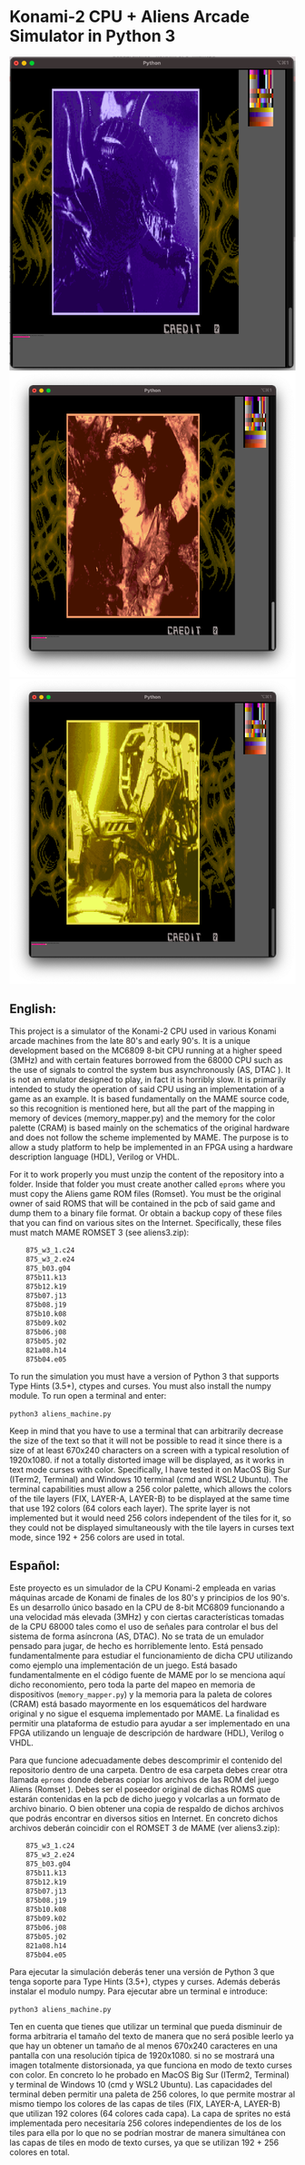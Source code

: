 # Konami-2 CPU + Aliens Arcade Simulator in Python 3

!["Simulator Screen Capture 1](https://github.com/RndMnkIII/konami2_simulator/blob/main/img/cap01.png)
!["Simulator Screen Capture 2](https://github.com/RndMnkIII/konami2_simulator/blob/main/img/cap02.png)
!["Simulator Screen Capture 3](https://github.com/RndMnkIII/konami2_simulator/blob/main/img/cap03.png)

## English:
This project is a simulator of the Konami-2 CPU used in various Konami arcade machines from the late 80's and early 90's. It is a unique development based on the MC6809 8-bit CPU running at a higher speed (3MHz) and with certain features borrowed from the 68000 CPU such as the use of signals to control the system bus asynchronously (AS, DTAC ). It is not an emulator designed to play, in fact it is horribly slow. It is primarily intended to study the operation of said CPU using an implementation of a game as an example. It is based fundamentally on the MAME source code, so this recognition is mentioned here, but all the part of the mapping in memory of devices (memory_mapper.py) and the memory for the color palette (CRAM) is based mainly on the schematics of the original hardware and does not follow the scheme implemented by MAME. The purpose is to allow a study platform to help be implemented in an FPGA using a hardware description language (HDL), Verilog or VHDL.

For it to work properly you must unzip the content of the repository into a folder. Inside that folder you must create another called `eproms` where you must copy the Aliens game ROM files (Romset). You must be the original owner of said ROMS that will be contained in the pcb of said game and dump them to a binary file format. Or obtain a backup copy of these files that you can find on various sites on the Internet. Specifically, these files must match MAME ROMSET 3 (see aliens3.zip):
```
	875_w3_1.c24
	875_w3_2.e24
	875_b03.g04
	875b11.k13
	875b12.k19
	875b07.j13
	875b08.j19
	875b10.k08
	875b09.k02
	875b06.j08
	875b05.j02
	821a08.h14
	875b04.e05
```
To run the simulation you must have a version of Python 3 that supports Type Hints (3.5+), ctypes and curses. You must also install the numpy module. To run open a terminal and enter:

`python3 aliens_machine.py`

Keep in mind that you have to use a terminal that can arbitrarily decrease the size of the text so that it will not be possible to read it since there is a size of at least 670x240 characters on a screen with a typical resolution of 1920x1080. if not a totally distorted image will be displayed, as it works in text mode curses with color. Specifically, I have tested it on MacOS Big Sur (ITerm2, Terminal) and Windows 10 terminal (cmd and WSL2 Ubuntu). The terminal capabilities must allow a 256 color palette, which allows the colors of the tile layers (FIX, LAYER-A, LAYER-B) to be displayed at the same time that use 192 colors (64 colors each layer). The sprite layer is not implemented but it would need 256 colors independent of the tiles for it, so they could not be displayed simultaneously with the tile layers in curses text mode, since 192 + 256 colors are used in total.

## Español:
Este proyecto es un simulador de la CPU Konami-2 empleada en varias máquinas arcade de Konami de
finales de los 80's y principios de los 90's. Es un desarrollo único basado en la CPU de 8-bit MC6809
funcionando a una velocidad más elevada (3MHz) y con ciertas características tomadas de la CPU 68000
tales como el uso de señales para controlar el bus del sistema de forma asíncrona (AS, DTAC).
No se trata de un emulador pensado para jugar, de hecho es horriblemente lento. Está pensado fundamentalmente
para estudiar el funcionamiento de dicha CPU utilizando como ejemplo una implementación de un juego.
Está basado fundamentalmente en el código fuente de MAME por lo se menciona aquí dicho reconomiento, pero toda
la parte del mapeo en memoria de dispositivos (`memory_mapper.py`) y la memoria para la paleta de colores (CRAM)
está basado mayormente en los esquemáticos del hardware original y no sigue el esquema implementado por MAME.
La finalidad es permitir una plataforma de estudio para ayudar a ser implementado en una FPGA utilizando un
lenguaje de descripción de hardware (HDL), Verilog o VHDL.

Para que funcione adecuadamente debes descomprimir el contenido del repositorio dentro de una carpeta.
Dentro de esa carpeta debes crear otra llamada `eproms` donde deberas copiar los archivos de las ROM del juego Aliens (Romset ).
Debes ser el poseedor original de dichas ROMS que estarán contenidas en la pcb de dicho juego y volcarlas a un formato
de archivo binario. O bien obtener una copia de respaldo de dichos archivos que podrás encontrar en diversos sitios en
Internet. En concreto dichos archivos deberán coincidir con el ROMSET 3 de MAME (ver aliens3.zip):

```
	875_w3_1.c24
	875_w3_2.e24
	875_b03.g04
	875b11.k13
	875b12.k19
	875b07.j13
	875b08.j19
	875b10.k08
	875b09.k02
	875b06.j08
	875b05.j02
	821a08.h14
	875b04.e05
```

Para ejecutar la simulación deberás tener una versión de Python 3 que tenga soporte para Type Hints (3.5+), ctypes y curses. Además deberás instalar
el modulo numpy.
Para ejecutar abre un terminal e introduce:

`python3 aliens_machine.py`

Ten en cuenta que tienes que utilizar un terminal que pueda disminuir de forma arbitraria el tamaño del texto de manera
que no será posible leerlo ya que hay un obtener un tamaño de al menos 670x240 caracteres en una pantalla con una resolución típica de 1920x1080.
si no se mostrará una imagen totalmente distorsionada, ya que funciona en modo de texto curses con color.
En concreto lo he probado en MacOS Big Sur (ITerm2, Terminal) y terminal de Windows 10 (cmd y WSL2 Ubuntu).
Las capacidades del terminal deben permitir una paleta de 256 colores, lo que permite mostrar al mismo tiempo
los colores de las capas de tiles (FIX, LAYER-A, LAYER-B) que utilizan 192 colores (64 colores cada capa).
La capa de sprites no está implementada pero necesitaría 256 colores independientes de los de los tiles
 para ella por lo que no se podrían mostrar de manera simultánea con las capas de tiles en modo de texto curses,
 ya que se utilizan 192 + 256 colores en total.
